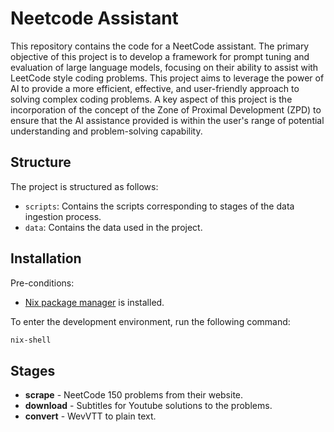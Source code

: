 # Neetcode Assistant

This repository contains the code for a NeetCode assistant. The primary objective of this project is to develop a framework for prompt tuning and evaluation of large language models, focusing on their ability to assist with LeetCode style coding problems. This project aims to leverage the power of AI to provide a more efficient, effective, and user-friendly approach to solving complex coding problems.  A key aspect of this project is the incorporation of the concept of the Zone of Proximal Development (ZPD) to ensure that the AI assistance provided is within the user's range of potential understanding and problem-solving capability.

## Structure

The project is structured as follows:

- `scripts`: Contains the scripts corresponding to stages of the data ingestion process.
- `data`: Contains the data used in the project.

## Installation

Pre-conditions:
- [Nix package manager](https://nixos.org/download) is installed.

To enter the development environment, run the following command:

```bash
nix-shell
```

## Stages

- **scrape** - NeetCode 150 problems from their website.
- **download** - Subtitles for Youtube solutions to the problems.
- **convert** - WevVTT to plain text.
